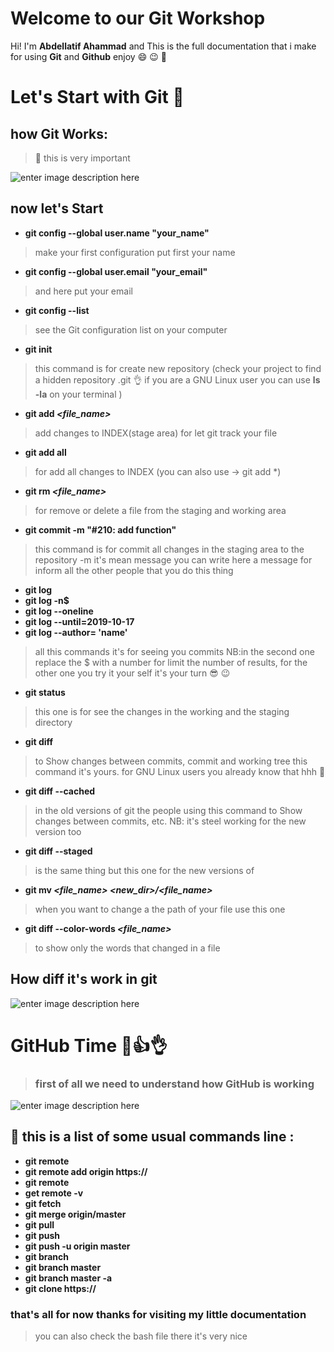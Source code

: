 
# Welcome to our Git Workshop 

Hi! I'm  **Abdellatif Ahammad**  and  This is the full documentation that i make for using **Git** and **Github** 
enjoy 😄 😉 🙏


# Let's Start with Git 💪 

## how Git Works:
> 📌
this is very important 

![enter image description here](https://www.le-fab-lab.com/data/images/git-indexation-commit.png)

## now let's Start



* **git config --global user.name "your_name"**
>make your first configuration put first your name
* **git config --global user.email "your_email"**
> and here put  your email
* **git config --list**
> see the Git configuration list on your computer
*  **git init** 
> this command is for  create new repository (check your project to find a hidden repository .git 👌 if you are a GNU Linux user you can use **ls -la** on your terminal )
* **git add *<file_name>***
> add changes to INDEX(stage area) for let git track your file
* **git add all**
>for add all changes to INDEX (you can also use -> git add *)
* **git rm *<file_name>***
> for remove or delete a file from the staging and working area
* **git commit -m "#210: add function"**
>this command is for commit all changes in the staging area to the repository -m it's mean message you can write here a message for inform all the other people that you do this thing 
* **git log**
* **git log -n$**
*  **git log --oneline**
* **git log --until=2019-10-17**
* **git log --author= 'name'**  
>all this commands it's for seeing  you  commits NB:in the second one replace the $ with a number for limit the number of results, for the other one you try it your self it's your turn 😎 😉
* **git status**
> this one is for see the changes in the working and the staging  directory 
* **git diff**
> to Show changes between commits, commit and working tree this command it's yours.
>  for GNU Linux users you already know that hhh 💪
* **git diff --cached**
> in the old versions of git the people using this command to Show changes between commits, etc.
> NB: it's steel working for the new version too
* **git diff --staged** 
>is the same thing but  this one for the new versions of  
* **git mv *<file_name> <new_dir>/<file_name>***
>when you want to change a the path of your file use this one
* **git diff  --color-words *<file_name>***
>to show only the words that changed in a file 


## How diff  it's work in git
![enter image description here](https://sen.enst.fr/system/files/76b42e5058222fb37f960ca259ff9794/diff.svg_.png)


# GitHub Time 👀👍👌

> ### first of all we need to understand  how GitHub is working

![enter image description here](https://d1jnx9ba8s6j9r.cloudfront.net/blog/wp-content/uploads/2016/11/Git-Architechture-Git-Tutorial-Edureka-2-768x720.png)


## 📜 this is a list of some usual commands line :
* **git remote**
* **git remote add origin https://**
* **git remote**
* **get remote -v**
* **git fetch** 
* **git merge origin/master**
* **git pull**
* **git push**
*  **git push -u origin master**
* **git branch**
*  **git branch master**
* **git branch master -a**
* **git clone https://**



### that's all for now thanks for visiting my little documentation
> you can also check the bash file there it's very nice

<!--stackedit_data:
eyJoaXN0b3J5IjpbLTkxOTc1NjI5NCw5ODI1NDU2OF19
-->